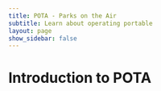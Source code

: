 ```yaml
---
title: POTA - Parks on the Air
subtitle: Learn about operating portable
layout: page
show_sidebar: false
---
```


# Introduction to POTA
